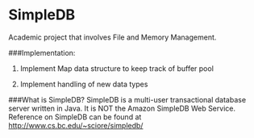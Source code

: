 # SimpleDB

Academic project that involves File and Memory Management.

###Implementation:

1. Implement Map data structure to keep track of buffer pool

2. Implement handling of new data types

###What is SimpleDB?
SimpleDB is a multi-user transactional database server written in Java. It is NOT the Amazon SimpleDB Web Service.
Reference on SimpleDB can be found at http://www.cs.bc.edu/~sciore/simpledb/
